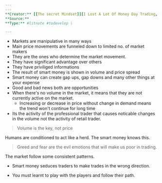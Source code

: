```yaml
---
---
**Creator:** [[The secret Mindset]][I Lost A Lot Of Money Day Trading, Until I Understood Smart Money Manipulation - YouTube](https://www.youtube.com/watch?v=T2gm3nx4eAU&ab_channel=TheSecretMindset)
**Source:**
**Type:** #litnote #todevelop \

---
```


- Markets are manipulative in many ways
- Main price movements are funneled down to limited no. of market makers
- They are the ones who determine the market movement.
- They have significant advantage over others
- They have priviliged informations
- The result of smart money is shown in volume and price spread 
- Smart money can create gap ups, gap downs and many other things at your expense
- Good and bad news both are opportunities
- When there's no volume in the market, it means that they are not currently active on the market.
	- Increasing or decrease in price without change in demand means the trend won't continue for long time
- Its the activity of the professional trader that causes noticable changes in the volume not the activity of retail trader.

> Volume is the key, not price

Humans are conditioned to act like a herd. The smart money knows this.

> Greed and fear are the evil emotions that will make us poor in trading.

The market follow some consistent patterns.

- Smart money seduces traders to make trades in the wrong direction.

- You must learnt to play with the players and follow their path.